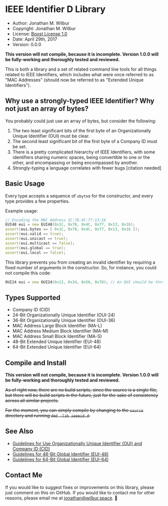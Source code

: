 # IEEE Identifier D Library

* Author: Jonathan M. Wilbur
* Copyright: Jonathan M. Wilbur
* License: [Boost License 1.0](http://www.boost.org/LICENSE_1_0.txt)
* Date: April 29th, 2017
* Version: 0.0.0

**This version will not compile, because it is incomplete.
Version 1.0.0 will be fully-working and thoroughly tested and reviewed.**

This is both a library and a set of related command line tools for all things
related to IEEE Identifiers, which includes what were once referred to as 
"MAC Addresses" (should now be referred to as "Extended Unique Identifiers").

## Why use a strongly-typed IEEE Identifier? Why not just an array of bytes?

You probably could just use an array of bytes, but consider the following:

1. The two least significant bits of the first byte of an Organizationally
Unique Identifier (OUI) must be clear.
2. The second least significant bit of the first byte of a Company ID must be
set.
3. There is a pretty complicated hierarchy of IEEE Identifiers, with some
identifiers sharing numeric spaces, being convertible to one or the other, and
encompassing or being encompassed by another.
4. Strongly-typing a language correlates with fewer bugs \[citation needed\]

## Basic Usage

Every type accepts a sequence of `ubyte`s for the constructor, and every type
provides a few properties.

Example usage:

```d
// Encoding the MAC Address 1C:78:4C:77:13:16
EUI48 eui = new EUI48(0x1C, 0x78, 0x4C, 0x77, 0x13, 0x16);
assert(eui.bytes == [ 0x1C, 0x78, 0x4C, 0x77, 0x13, 0x16 ]);
assert(eui.valid == true);
assert(eui.unicast == true);
assert(eui.multicast == false);
assert(eui.global == true);
assert(eui.local == false);
```

This library prevents you from creating an invalid identifier by requiring a
fixed number of arguments in the constructor. So, for instance, you could not
compile this code:

```d
OUI24 oui = new OUI24(0x12, 0x34, 0x56, 0x78); // An OUI should be three bytes!
```

## Types Supported

* Company ID (CID)
* 24-Bit Organizationally Unique Identifier (OUI-24)
* 36-Bit Organizationally Unique Identifier (OUI-36)
* MAC Address Large Block Identifier (MA-L)
* MAC Address Medium Block Identifier (MA-M)
* MAC Address Small Block Identifier (MA-S)
* 48-Bit Extended Unique Identifier (EUI-48)
* 64-Bit Extended Unique Identifier (EUI-64)

## Compile and Install

**This version will not compile, because it is incomplete.
Version 1.0.0 will be fully-working and thoroughly tested and reviewed.**

~~As of right now, there are no build scripts, since the source is a single file,
but there will be build scripts in the future, just for the sake of consistency
across all similar projects.~~

~~For the moment, you can simply compile by changing to the `source` directory and
running `dmd -lib ieeeid.d`.~~

## See Also

* [Guidelines for Use Organizationally Unique Identifier (OUI) and Company ID (CID)](https://standards.ieee.org/develop/regauth/tut/eui.pdf)
* [Guidelines for 48-Bit Global Identifier (EUI-48)](https://standards.ieee.org/develop/regauth/tut/eui48.pdf)
* [Guidelines for 64-Bit Global Identifier (EUI-64)](https://standards.ieee.org/develop/regauth/tut/eui64.pdf)

## Contact Me

If you would like to suggest fixes or improvements on this library, please just
comment on this on GitHub. If you would like to contact me for other reasons,
please email me at [jonathan@wilbur.space](mailto:jonathan@wilbur.space). :boar: